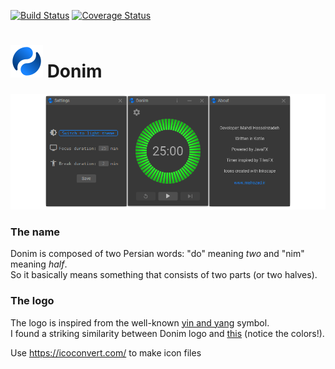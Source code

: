 [![Build Status](https://travis-ci.org/mahozad/donim.svg?branch=master)][3]
[![Coverage Status](https://coveralls.io/repos/github/mahozad/donim/badge.svg?branch=master)][4]

# ![logo](logo-animated.svg) Donim

![Main screen](screenshot/main-screen.png)

### The name
Donim is composed of two Persian words: "do" meaning *two* and "nim" meaning *half*.  
So it basically means something that consists of two parts (or two halves).

### The logo
The logo is inspired from the well-known [yin and yang][1] symbol.  
I found a striking similarity between Donim logo and [this][2] (notice the colors!).

Use https://icoconvert.com/ to make icon files

[1]: https://en.wikipedia.org/wiki/Yin_and_yang
[2]: https://marketplace.atlassian.com/apps/1221739/squadcast-for-jira-server?hosting=server&tab=overview
[3]: https://travis-ci.org/mahozad/donim
[4]: https://coveralls.io/github/mahozad/donim?branch=master
